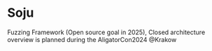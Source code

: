 # Soju
Fuzzing Framework (Open source goal in 2025), Closed architecture overview is planned during the AligatorCon2024 @Krakow 
